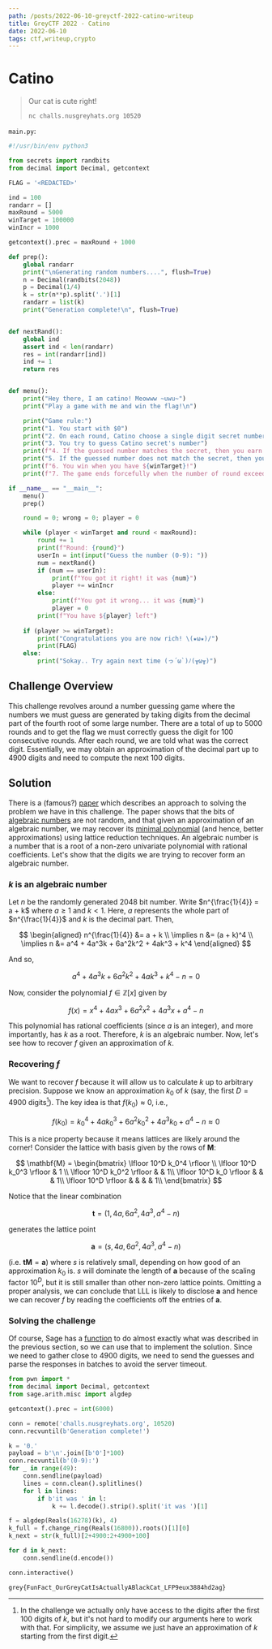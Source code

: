 ```yaml
---
path: /posts/2022-06-10-greyctf-2022-catino-writeup
title: GreyCTF 2022 - Catino
date: 2022-06-10
tags: ctf,writeup,crypto
---
```


# Catino

> Our cat is cute right!
> 
> `nc challs.nusgreyhats.org 10520`

`main.py`:

```py
#!/usr/bin/env python3

from secrets import randbits
from decimal import Decimal, getcontext

FLAG = '<REDACTED>'

ind = 100
randarr = []
maxRound = 5000
winTarget = 100000
winIncr = 1000

getcontext().prec = maxRound + 1000

def prep():
    global randarr
    print("\nGenerating random numbers....", flush=True)
    n = Decimal(randbits(2048))
    p = Decimal(1/4)
    k = str(n**p).split('.')[1]
    randarr = list(k)
    print("Generation complete!\n", flush=True)


def nextRand():
    global ind
    assert ind < len(randarr)
    res = int(randarr[ind])
    ind += 1
    return res


def menu():
    print("Hey there, I am catino! Meowww ~uwu~")
    print("Play a game with me and win the flag!\n")

    print("Game rule:")
    print("1. You start with $0")
    print("2. On each round, Catino choose a single digit secret number (0-9)")
    print("3. You try to guess Catino secret's number")
    print(f"4. If the guessed number matches the secret, then you earn ${winIncr}")
    print("5. If the guessed number does not match the secret, then you lose all of your money!")
    print(f"6. You win when you have ${winTarget}!")
    print(f"7. The game ends forcefully when the number of round exceeds {maxRound}", flush=True)

if __name__ == "__main__":
    menu()
    prep()

    round = 0; wrong = 0; player = 0

    while (player < winTarget and round < maxRound):
        round += 1
        print(f"Round: {round}")
        userIn = int(input("Guess the number (0-9): "))
        num = nextRand()
        if (num == userIn):
            print(f"You got it right! it was {num}")
            player += winIncr
        else:
            print(f"You got it wrong... it was {num}")
            player = 0
        print(f"You have ${player} left")
    
    if (player >= winTarget):
        print("Congratulations you are now rich! \(★ω★)/")
        print(FLAG)
    else:
        print("Sokay.. Try again next time (っ´ω`)ﾉ(╥ω╥)")
```

## Challenge Overview

This challenge revolves around a number guessing game where the numbers we must guess are generated by taking digits from the decimal part of the fourth root of some large number. There are a total of up to 5000 rounds and to get the flag we must correctly guess the digit for 100 consecutive rounds. After each round, we are told what was the correct digit. Essentially, we may obtain an approximation of the decimal part up to 4900 digits and need to compute the next 100 digits.

## Solution

There is a (famous?) [paper](https://dl.acm.org/doi/10.1145/800057.808681) which describes an approach to solving the problem we have in this challenge. The paper shows that the bits of [algebraic numbers](https://en.wikipedia.org/wiki/Algebraic_number) are not random, and that given an approximation of an algebraic number, we may recover its [minimal polynomial](https://en.wikipedia.org/wiki/Minimal_polynomial_(field_theory)) (and hence, better approximations) using lattice reduction techniques. An algebraic number is a number that is a root of a non-zero univariate polynomial with rational coefficients. Let's show that the digits we are trying to recover form an algebraic number.

### $k$ is an algebraic number

Let $n$ be the randomly generated 2048 bit number. Write $n^{\frac{1}{4}} = a + k$ where $a \geq 1$ and $k < 1$. Here, $a$ represents the whole part of $n^{\frac{1}{4}}$ and $k$ is the decimal part. Then,

$$
\begin{aligned}
    n^{\frac{1}{4}} &= a + k \\
    \implies n &= (a + k)^4 \\
    \implies n &= a^4 + 4a^3k + 6a^2k^2 + 4ak^3 + k^4
\end{aligned}
$$

And so,

$$
a^4 + 4a^3k + 6a^2k^2 + 4ak^3 + k^4 - n = 0
$$

Now, consider the polynomial $f \in \mathbb{Z}[x]$ given by

$$
f(x) = x^4 + 4ax^3 + 6a^2x^2 + 4a^3x + a^4 - n
$$

This polynomial has rational coefficients (since $a$ is an integer), and more importantly, has $k$ as a root. Therefore, $k$ is an algebraic number. Now, let's see how to recover $f$ given an approximation of $k$.

### Recovering $f$

We want to recover $f$ because it will allow us to calculate $k$ up to arbitrary precision. Suppose we know an approximation $k_0$ of $k$ (say, the first $D = 4900$ digits[^1]). The key idea is that $f(k_0) \approx 0$, i.e.,

$$
f(k_0) = k_0^4 + 4ak_0^3 + 6a^2k_0^2 + 4a^3k_0 + a^4 - n \approx 0
$$

This is a nice property because it means lattices are likely around the corner! Consider the lattice with basis given by the rows of $\mathbf{M}$:

$$
\mathbf{M} =
\begin{bmatrix}
    \lfloor 10^D k_0^4 \rfloor \\
    \lfloor 10^D k_0^3 \rfloor & 1 \\
    \lfloor 10^D k_0^2 \rfloor & & 1\\
    \lfloor 10^D k_0 \rfloor   & & & 1\\
    \lfloor 10^D \rfloor     & & & & 1\\
\end{bmatrix}
$$

Notice that the linear combination

$$
\mathbf{t} = (1, 4a, 6a^2, 4a^3, a^4 - n)
$$

generates the lattice point

$$
\mathbf{a} = (s, 4a, 6a^2, 4a^3, a^4 - n)
$$

(i.e. $\mathbf{t} \mathbf{M} = \mathbf{a}$) where $s$ is relatively small, depending on how good of an approximation $k_0$ is. $s$ will dominate the length of $\mathbf{a}$ because of the scaling factor $10^D$, but it is still smaller than other non-zero lattice points. Omitting a proper analysis, we can conclude that LLL is likely to disclose $\mathbf{a}$ and hence we can recover $f$ by reading the coefficients off the entries of $\mathbf{a}$.

### Solving the challenge

Of course, Sage has a [function](https://doc.sagemath.org/html/en/reference/rings_standard/sage/arith/misc.html#sage.arith.misc.algdep) to do almost exactly what was described in the previous section, so we can use that to implement the solution. Since we need to gather close to 4900 digits, we need to send the guesses and parse the responses in batches to avoid the server timeout.

```py
from pwn import *
from decimal import Decimal, getcontext
from sage.arith.misc import algdep

getcontext().prec = int(6000)

conn = remote('challs.nusgreyhats.org', 10520)
conn.recvuntil(b'Generation complete!')

k = '0.'
payload = b'\n'.join([b'0']*100)
conn.recvuntil(b'(0-9):')
for _ in range(49):
    conn.sendline(payload)
    lines = conn.clean().splitlines()
    for l in lines:
        if b'it was ' in l:
            k += l.decode().strip().split('it was ')[1]

f = algdep(Reals(16278)(k), 4)
k_full = f.change_ring(Reals(16800)).roots()[1][0]
k_next = str(k_full)[2+4900:2+4900+100]

for d in k_next:
    conn.sendline(d.encode())

conn.interactive()
```

`grey{FunFact_OurGreyCatIsActuallyABlackCat_LFP9eux3884hd2ag}`

[^1]: In the challenge we actually only have access to the digits after the first 100 digits of $k$, but it's not hard to modify our arguments here to work with that. For simplicity, we assume we just have an approximation of $k$ starting from the first digit.
